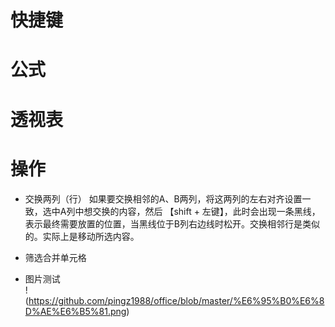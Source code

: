 # 快捷键  

# 公式  

# 透视表  

# 操作  
* 交换两列（行）
如果要交换相邻的A、B两列，将这两列的左右对齐设置一致，选中A列中想交换的内容，然后 【shift + 左键】，此时会出现一条黑线，表示最终需要放置的位置，当黑线位于B列右边线时松开。交换相邻行是类似的。实际上是移动所选内容。  

* 筛选合并单元格  

* 图片测试  
!(https://github.com/pingz1988/office/blob/master/%E6%95%B0%E6%8D%AE%E6%B5%81.png)

